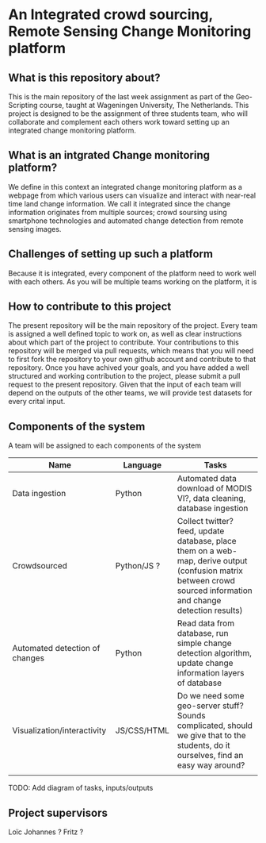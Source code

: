 # An Integrated crowd sourcing, Remote Sensing Change Monitoring platform

## What is this repository about?

This is the main repository of the last week assignment as part of the Geo-Scripting course, taught at Wageningen University, The Netherlands. This project is designed to be the assignment of three students team, who will collaborate and complement each others work toward setting up an integrated change monitoring platform.

## What is an intgrated Change monitoring platform?

We define in this context an integrated change monitoring platform as a webpage from which various users can visualize and interact with near-real time land change information. We call it integrated since the change information originates from multiple sources; crowd soursing using smartphone technologies and automated change detection from remote sensing images.

## Challenges of setting up such a platform

Because it is integrated, every component of the platform need to work well with each others. As you will be multiple teams working on the platform, it is 

## How to contribute to this project

The present repository will be the main repository of the project. Every team is assigned a well defined topic to work on, as well as clear instructions about which part of the project to contribute. Your contributions to this repository will be merged via pull requests, which means that you will need to first fork the repository to your own github account and contribute to that repository. Once you have achived your goals, and you have added a well structured and working contribution to the project, please submit a pull request to the present repository.
Given that the input of each team will depend on the outputs of the other teams, we will provide test datasets for every crital input.

## Components of the system

A team will be assigned to each components of the system

|              Name              |   Language  |                                                                              Tasks                                                                               |
| ------------------------------ | ----------- | ---------------------------------------------------------------------------------------------------------------------------------------------------------------- |
| Data ingestion                 | Python      | Automated data download of MODIS VI?, data cleaning, database ingestion                                                                                          |
| Crowdsourced                   | Python/JS ? | Collect twitter? feed, update database, place them on a web-map, derive output (confusion matrix between crowd sourced information and change detection results) |
| Automated detection of changes | Python      | Read data from database, run simple change detection algorithm, update change information layers of database                                                     |
| Visualization/interactivity    | JS/CSS/HTML | Do we need some geo-server stuff? Sounds complicated, should we give that to the students, do it ourselves, find an easy way around?                                                    |
|                                |             |                                                                                                                                                                  |

TODO: Add diagram of tasks, inputs/outputs

## Project supervisors

Loïc
Johannes ?
Fritz ?
